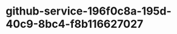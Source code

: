 github-service-196f0c8a-195d-40c9-8bc4-f8b116627027
===================================================
